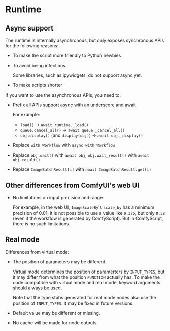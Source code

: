 # Runtime
## Async support
The runtime is internally asynchronous, but only exposes synchronous APIs for the following reasons:
- To make the script more friendly to Python newbies
- To avoid being infectious
  
  Some libraries, such as ipywidgets, do not support async yet.
- To make scripts shorter

If you want to use the asynchronous APIs, you need to:
- Prefix all APIs support async with an underscore and await
  
  For example:
  - `load()` → `await runtime._load()`
  - `queue.cancel_all()` → `await queue._cancel_all()`
  - `obj.display()` (and `display(obj)`) → `await obj._display()`
- Replace `with Workflow` with `async with Workflow`
- Replace `obj.wait()` with `await obj`, `obj.wait_result()` with `await obj.result()`
- Replace `ImageBatchResult[i]` with `await ImageBatchResult.get(i)`

## Other differences from ComfyUI's web UI
- No limitations on input precision and range.

  For example, in the web UI, `ImageScaleBy`'s `scale_by` has a minimum precision of 0.01, it is not possible to use a value like `0.375`, but only `0.38` (even if the workflow is generated by ComfyScript). But in ComfyScript, there is no such limitations.

## Real mode
Differences from virtual mode:
- The position of parameters may be different.

  Virtual mode determines the position of paramerters by `INPUT_TYPES`, but it may differ from what the position `FUNCTION` actually has. To make the code compatible with virtual mode and real mode, keyword arguments should always be used.

  Note that the type stubs generated for real mode nodes also use the position of `INPUT_TYPES`. It may be fixed in future versions.

- Default value may be different or missing.

- No cache will be made for node outputs.